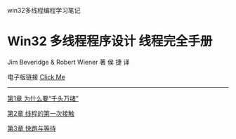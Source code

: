 win32多线程编程学习笔记

# Win32 多线程程序设计 线程完全手册
Jim Beveridge & Robert Wiener 著 侯 捷 译

电子版链接 [Click Me](https://www.tsingfun.com/uploadfile/2015/1202/Win32%E5%A4%9A%E7%BA%BF%E7%A8%8B%E7%A8%8B%E5%BA%8F%E8%AE%BE%E8%AE%A1.pdf)

---

[第1章 为什么要“千头万绪”](docs/第1章%20为什么要“千头万绪”.md)

[第2章 线程的第一次接触](docs/第2章%20线程的第一次接触.md)

[第3章 快跑与等待](docs/第3章%20快跑与等待.md)